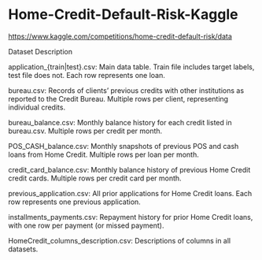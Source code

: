 # Home-Credit-Default-Risk-Kaggle
https://www.kaggle.com/competitions/home-credit-default-risk/data

Dataset Description

application_{train|test}.csv: Main data table. Train file includes target labels, test file does not. Each row represents one loan.

bureau.csv: Records of clients’ previous credits with other institutions as reported to the Credit Bureau. Multiple rows per client, representing individual credits.

bureau_balance.csv: Monthly balance history for each credit listed in bureau.csv. Multiple rows per credit per month.

POS_CASH_balance.csv: Monthly snapshots of previous POS and cash loans from Home Credit. Multiple rows per loan per month.

credit_card_balance.csv: Monthly balance history of previous Home Credit credit cards. Multiple rows per credit card per month.

previous_application.csv: All prior applications for Home Credit loans. Each row represents one previous application.

installments_payments.csv: Repayment history for prior Home Credit loans, with one row per payment (or missed payment).

HomeCredit_columns_description.csv: Descriptions of columns in all datasets.
